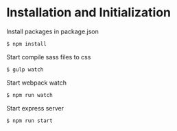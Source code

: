 # Installation and Initialization

Install packages in package.json

```bash
$ npm install
```
Start compile sass files to css

```bash
$ gulp watch
```

Start webpack watch

```bash
$ npm run watch
```

Start express server

```bash
$ npm run start
```